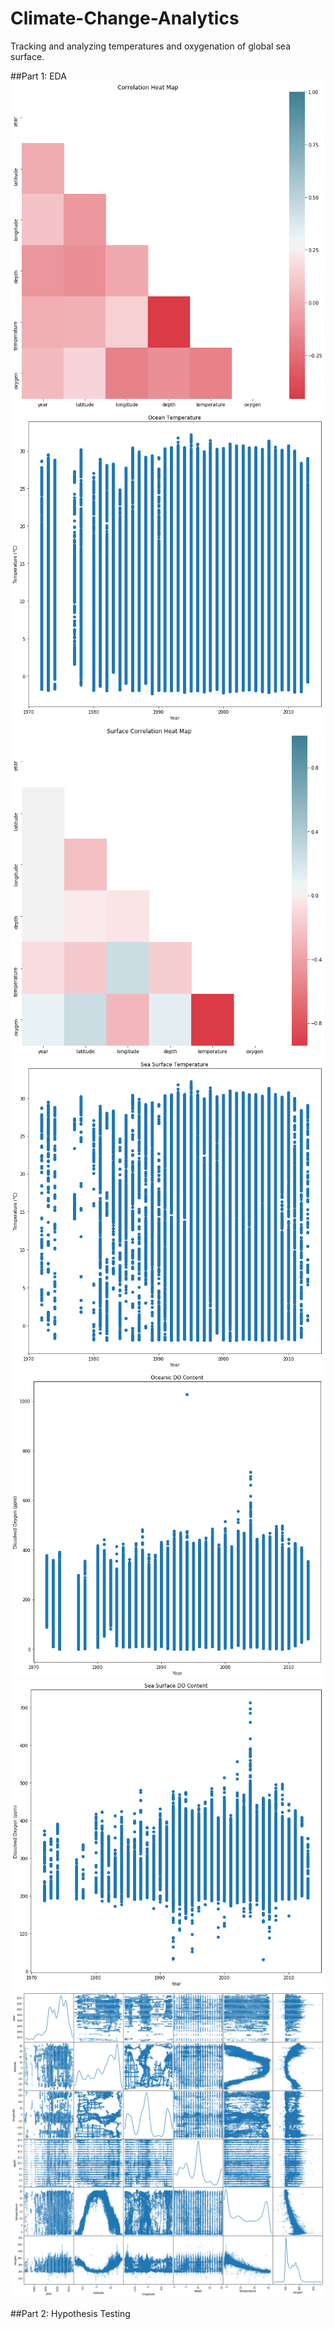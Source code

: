 # Climate-Change-Analytics

Tracking and analyzing temperatures and oxygenation of global sea surface.

##Part 1: EDA
![Correlation Heat Map](src/corrheatmap.png)
![Temp vs Yr Scatter](src/tempyrscatter.png)
![SS Correlation Heat Map](src/sscorrheatmap.png)
![SS Temp vs Yr Scatter](src/sstempyrscatter.png)
![Oxy vs Yr Scatter](src/oxyyrscatter.png)
![SS Oxy vs Yr Scatter](src/ssoxyyrscatter.png)
![Scatter Matrix](src/scatter.png)







##Part 2: Hypothesis Testing
